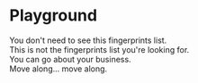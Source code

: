 # Playground

You don't need to see this fingerprints list.  
This is not the fingerprints list you're looking for.  
You can go about your business.  
Move along... move along.  
